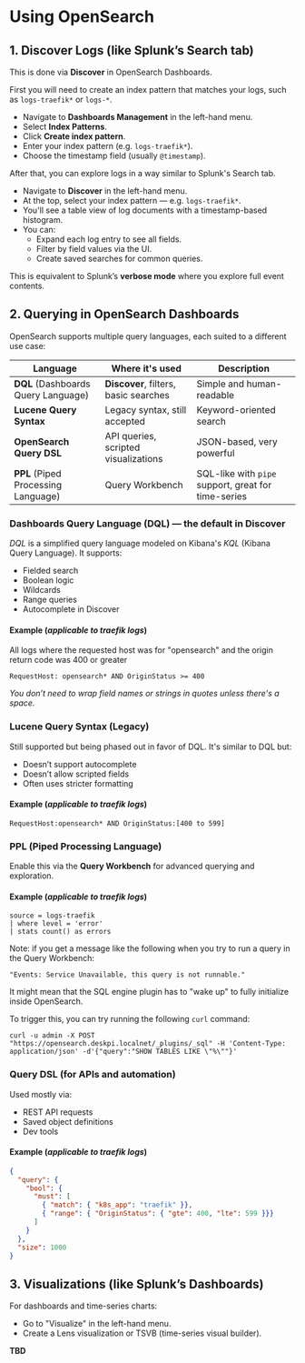 # Using OpenSearch

## 1. Discover Logs (like Splunk’s Search tab)
   
This is done via **Discover** in OpenSearch Dashboards.

First you will need to create an index pattern that matches your logs, such as `logs-traefik*` or `logs-*`. 
- Navigate to **Dashboards Management** in the left-hand menu.
- Select **Index Patterns**.
- Click **Create index pattern**.
- Enter your index pattern (e.g. `logs-traefik*`).
- Choose the timestamp field (usually `@timestamp`).

After that, you can explore logs in a way similar to Splunk's Search tab.

- Navigate to **Discover** in the left-hand menu.
- At the top, select your index pattern — e.g. `logs-traefik*`.
- You'll see a table view of log documents with a timestamp-based histogram.
- You can:
  - Expand each log entry to see all fields.
  - Filter by field values via the UI.
  - Create saved searches for common queries.

This is equivalent to Splunk’s **verbose mode** where you explore full event contents.

## 2. Querying in OpenSearch Dashboards

OpenSearch supports multiple query languages, each suited to a different use case:

| Language                            | Where it's used                       | Description                                         |
| ----------------------------------- | ------------------------------------- | --------------------------------------------------- |
| **DQL** (Dashboards Query Language) | **Discover**, filters, basic searches | Simple and human-readable                           |
| **Lucene Query Syntax**             | Legacy syntax, still accepted         | Keyword-oriented search                             |
| **OpenSearch Query DSL**            | API queries, scripted visualizations  | JSON-based, very powerful                           |
| **PPL** (Piped Processing Language) | Query Workbench                       | SQL-like with `pipe` support, great for time-series |

### Dashboards Query Language (DQL) — the default in Discover

*DQL* is a simplified query language modeled on Kibana's *KQL* (Kibana Query Language). It supports:

- Fielded search
- Boolean logic
- Wildcards
- Range queries
- Autocomplete in Discover

#### Example (*applicable to traefik logs*)                        

All logs where the requested host was for "opensearch" and the origin return code was 400 or greater
```
RequestHost: opensearch* AND OriginStatus >= 400
```
*You don’t need to wrap field names or strings in quotes unless there's a space.*

### Lucene Query Syntax (Legacy)

Still supported but being phased out in favor of DQL. It's similar to DQL but:

- Doesn’t support autocomplete
- Doesn’t allow scripted fields
- Often uses stricter formatting

#### Example (*applicable to traefik logs*)
```
RequestHost:opensearch* AND OriginStatus:[400 to 599]
```

### PPL (Piped Processing Language)
Enable this via the **Query Workbench** for advanced querying and exploration.

#### Example (*applicable to traefik logs*)
```
source = logs-traefik
| where level = 'error'
| stats count() as errors
```

Note: if you get a message like the following when you try to run a query in the Query Workbench:
```
"Events: Service Unavailable, this query is not runnable."
```
It might mean that the SQL engine plugin has to "wake up" to fully initialize inside OpenSearch. 
                                                                                                 
To trigger this, you can try running the following `curl` command:
```
curl -u admin -X POST "https://opensearch.deskpi.localnet/_plugins/_sql" -H 'Content-Type: application/json' -d'{"query":"SHOW TABLES LIKE \"%\""}'
```

### Query DSL (for APIs and automation)

Used mostly via:

- REST API requests
- Saved object definitions
- Dev tools

#### Example (*applicable to traefik logs*)

```json
{
  "query": {
    "bool": {
      "must": [
        { "match": { "k8s_app": "traefik" }},
        { "range": { "OriginStatus": { "gte": 400, "lte": 599 }}}
      ]
    }
  },
  "size": 1000
}
```

## 3. Visualizations (like Splunk’s Dashboards)

For dashboards and time-series charts:

- Go to "Visualize" in the left-hand menu.
- Create a Lens visualization or TSVB (time-series visual builder).

**TBD**


